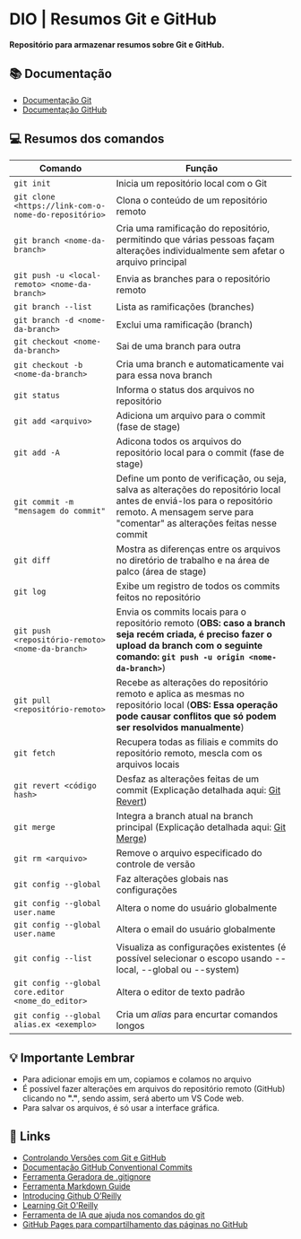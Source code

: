 
# **DIO | Resumos Git e GitHub**

#### Repositório para armazenar resumos sobre Git e GitHub.

## 📚 Documentação
- [Documentação Git](https://git-scm.com/doc)
- [Documentação GitHub](https://docs.github.com/)

## 💻 Resumos dos comandos

| Comando | Função |
| ------- | ------- |
|```git init```|Inicia um repositório local com o Git|
|```git clone <https://link-com-o-nome-do-repositório>```|Clona o conteúdo de um repositório remoto|
|```git branch <nome-da-branch>```|Cria uma ramificação do repositório, permitindo que várias pessoas façam alterações individualmente sem afetar o arquivo principal|
|```git push -u <local-remoto> <nome-da-branch>```|Envia as branches para o repositório remoto|
|```git branch --list```|Lista as ramificações (branches)|
|```git branch -d <nome-da-branch>```|Exclui uma ramificação (branch)|
|```git checkout <nome-da-branch>```|Sai de uma branch para outra|
|```git checkout -b <nome-da-branch>```|Cria uma branch e automaticamente vai para essa nova branch|
|```git status```|Informa o status dos arquivos no repositório|
|```git add <arquivo>```|Adiciona um arquivo para o commit (fase de stage)|
|```git add -A```|Adicona todos os arquivos do repositório local para o commit (fase de stage)|
|```git commit -m "mensagem do commit"```|Define um ponto de verificação, ou seja, salva as alterações do repositório local antes de enviá-los para o repositório remoto. A mensagem serve para "comentar" as alterações feitas nesse commit|
|```git diff```|Mostra as diferenças entre os arquivos no diretório de trabalho e na área de palco (área de stage)|
|```git log```|Exibe um registro de todos os commits feitos no repositório|
|```git push <repositório-remoto> <nome-da-branch>```|Envia os commits locais para o repositório remoto (**OBS: caso a branch seja recém criada, é preciso fazer o upload da branch com o seguinte comando: ```git push -u origin <nome-da-branch>```**)|
|```git pull <repositório-remoto>```|Recebe as alterações do repositório remoto e aplica as mesmas no repositório local (**OBS: Essa operação pode causar conflitos que só podem ser resolvidos manualmente**)|
|```git fetch```|Recupera todas as filiais e commits do repositório remoto, mescla com os arquivos locais|
|```git revert <código hash>```|Desfaz as alterações feitas de um commit (Explicação detalhada aqui: [Git Revert](https://www.freecodecamp.org/portuguese/news/10-comandos-do-git-que-todo-desenvolvedor-deveria-conhecer/#:~:text=manualmente.-,9.%20Git%20revert,-%C3%80s%20vezes%2C%20precisamos))|
|```git merge```|Integra a branch atual na branch principal (Explicação detalhada aqui: [Git Merge](https://www.freecodecamp.org/portuguese/news/10-comandos-do-git-que-todo-desenvolvedor-deveria-conhecer/#:~:text=10.-,Git%20merge,-Quando%20voc%C3%AA%20concluir))|
|```git rm <arquivo>```|Remove o arquivo especificado do controle de versão|
|```git config --global```|Faz alterações globais nas configurações|
|```git config --global user.name```|Altera o nome do usuário globalmente|
|```git config --global user.name```|Altera o email do usuário globalmente|
|```git config --list```|Visualiza as configurações existentes (é possível selecionar o escopo usando --local, --global ou --system)|
|```git config --global core.editor <nome_do_editor>```|Altera o editor de texto padrão|
|```git config --global alias.ex <exemplo>```|Cria um _alias_ para encurtar comandos longos|
## 💡 Importante Lembrar
- Para adicionar emojis em um, copiamos e colamos no arquivo
- É possível fazer alterações em arquivos do repositório remoto (GitHub) clicando no **"."**, sendo assim, será aberto um VS Code web.
- Para salvar os arquivos, é só usar a interface gráfica.

## 🔗 Links
- [Controlando Versões com Git e GitHub](https://www.casadocodigo.com.br/pages/sumario-git-github)
- [Documentação GitHub Conventional Commits](https://www.conventionalcommits.org/pt-br/v1.0.0-beta.4)
- [Ferramenta Geradora de .gitignore](https://www.toptal.com/developers/gitignore/)
- [Ferramenta Markdown Guide](https://www.markdownguide.org/)
- [Introducing Github O’Reilly](https://www.oreilly.com/library/view/introducing-github/9781491949801/)
- [Learning Git O'Reilly](https://www.oreilly.com/library/view/learning-git/9781098133900/?_gl=1*1k0j59z*_ga*MTc2ODczMTk1MS4xNjk4NDI5NjAw*_ga_092EL089CH*MTcwMTcxODU5OC4yLjEuMTcwMTcxODc3NS41My4wLjA.)
- [Ferramenta de IA que ajuda nos comandos do git](https://gitfluence.com/)
- [GitHub Pages para compartilhamento das páginas no GitHub](https://docs.github.com/en/pages/getting-started-with-github-pages)